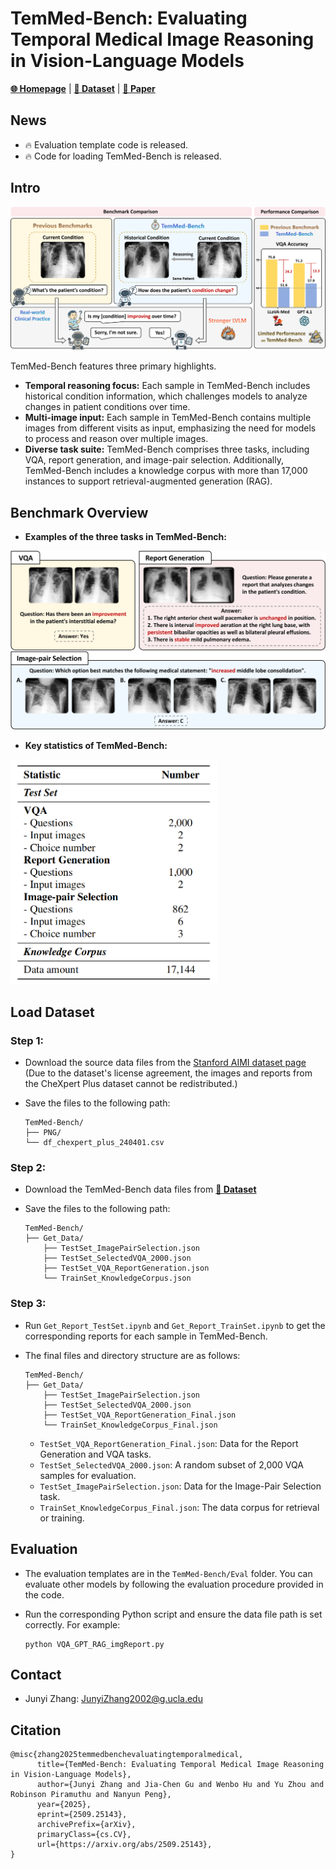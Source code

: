
# TemMed-Bench: Evaluating Temporal Medical Image Reasoning in Vision-Language Models

[**🌐 Homepage**](https://temmedbench.github.io/) | [**🤗 Dataset**](https://huggingface.co/datasets/uclanlp/TemMed-Bench) | [**📖 Paper**](https://arxiv.org/abs/2509.25143)


## News

* 🔥 Evaluation template code is released.
* 🔥 Code for loading TemMed-Bench is released.


## Intro

<img src="./misc/Teaser_Figure.png" width="750" />

TemMed-Bench features three primary highlights. 
- **Temporal reasoning focus:** Each sample in TemMed-Bench includes historical condition information, which challenges models to analyze changes in patient conditions over time.
- **Multi-image input:** Each sample in TemMed-Bench contains multiple images from different visits as input, emphasizing the need for models to process and reason over multiple images.
- **Diverse task suite:** TemMed-Bench comprises three tasks, including VQA, report generation, and image-pair selection. Additionally, TemMed-Bench includes a knowledge corpus with more than 17,000 instances to support retrieval-augmented generation (RAG).




## Benchmark Overview

- **Examples of the three tasks in TemMed-Bench:**

<img src="./misc/Task_Figure.png" width="700" />


- **Key statistics of TemMed-Bench:**

<img src="./misc/Data_Amount.png" width="330" />



<!-- 
## Results

<img src="./misc/Results.png" width="500" />

- We conducted extensive experiments on TemMed-Bench to evaluate six proprietary and six open-source LVLMs. The results show that most LVLMs lack the ability to analyze changes in patients’ conditions across temporal medical images. 

  - In the VQA task, GPT-4o-mini and Claude 3.5 Sonnet achieved accuracies of 79.15% and 69.90%, respectively, while most LVLMs scored below 60\%. For the more challenging tasks of report generation and image-pair selection, all LVLMs underperformed, with the highest average BLEU, ROUGE-L, and METEOR score at 20.67 for report generation and a top accuracy of 39.33% for image-pair selection in a three-option setting. These results reveal a fundamental gap in current LVLM training, i.e., lack of focus on temporal image reasoning.

- Given the limited performance of current LVLMs in tracking condition changes under the zero-shot setting, we adopt the Retrieval-Augmented Generation (RAG) framework for evaluation. In addition to augmenting the input with retrieved textual information, we further explore augmenting the input with both retrieved visual and textual modalities in the medical domain. 

  - Experimental results demonstrate that augmenting input with both visual and textual information substantially boosts performance for most models compared to text-only augmentation. Notably, HealthGPT exhibits an accuracy improvement of over 10% in the VQA task when augmented with multi-modal retrieved information. These results confirm that multi-modal retrieval augmentation provides more relevant medical information by retrieving images with similar conditions, highlighting its potential for input augmentation in the medical domain.
 -->

## Load Dataset

### Step 1:

- Download the source data files from the [Stanford AIMI dataset page](https://stanfordaimi.azurewebsites.net/datasets/5158c524-d3ab-4e02-96e9-6ee9efc110a1) (Due to the dataset's license agreement, the images and reports from the CheXpert Plus dataset cannot be redistributed.)

- Save the files to the following path:

  ```
  TemMed-Bench/
  ├── PNG/
  └── df_chexpert_plus_240401.csv
  ```

<!-- Due to the CheXpert Plus dataset’s license, we can only release the corresponding data index in our benchmark files. 
The source data files should be downloaded directly from the [Stanford AIMI dataset page](https://stanfordaimi.azurewebsites.net/datasets/5158c524-d3ab-4e02-96e9-6ee9efc110a1) -->


### Step 2:

- Download the TemMed-Bench data files from [**🤗 Dataset**](https://huggingface.co/datasets/uclanlp/TemMed-Bench)

- Save the files to the following path:

  ```
  TemMed-Bench/
  ├── Get_Data/
      ├── TestSet_ImagePairSelection.json
      ├── TestSet_SelectedVQA_2000.json
      ├── TestSet_VQA_ReportGeneration.json
      └── TrainSet_KnowledgeCorpus.json
  ```


### Step 3:


- Run ```Get_Report_TestSet.ipynb``` and ```Get_Report_TrainSet.ipynb``` to get the corresponding reports for each sample in TemMed-Bench.

- The final files and directory structure are as follows:
  
  ```
  TemMed-Bench/
  ├── Get_Data/
      ├── TestSet_ImagePairSelection.json
      ├── TestSet_SelectedVQA_2000.json
      ├── TestSet_VQA_ReportGeneration_Final.json
      └── TrainSet_KnowledgeCorpus_Final.json
  ```

  - ```TestSet_VQA_ReportGeneration_Final.json```: Data for the Report Generation and VQA tasks.
  - ```TestSet_SelectedVQA_2000.json```: A random subset of 2,000 VQA samples for evaluation.
  - ```TestSet_ImagePairSelection.json```: Data for the Image-Pair Selection task.
  - ```TrainSet_KnowledgeCorpus_Final.json```: The data corpus for retrieval or training.

## Evaluation 

- The evaluation templates are in the ```TemMed-Bench/Eval``` folder. You can evaluate other models by following the evaluation procedure provided in the code.

- Run the corresponding Python script and ensure the data file path is set correctly. For example:

  ```
  python VQA_GPT_RAG_imgReport.py
  ```




## Contact

* Junyi Zhang: JunyiZhang2002@g.ucla.edu


## Citation

```
@misc{zhang2025temmedbenchevaluatingtemporalmedical,
      title={TemMed-Bench: Evaluating Temporal Medical Image Reasoning in Vision-Language Models}, 
      author={Junyi Zhang and Jia-Chen Gu and Wenbo Hu and Yu Zhou and Robinson Piramuthu and Nanyun Peng},
      year={2025},
      eprint={2509.25143},
      archivePrefix={arXiv},
      primaryClass={cs.CV},
      url={https://arxiv.org/abs/2509.25143}, 
}
```
